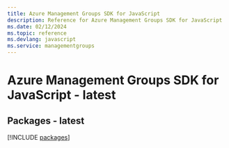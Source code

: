 ```yaml
---
title: Azure Management Groups SDK for JavaScript
description: Reference for Azure Management Groups SDK for JavaScript
ms.date: 02/12/2024
ms.topic: reference
ms.devlang: javascript
ms.service: managementgroups
---
```

# Azure Management Groups SDK for JavaScript - latest
## Packages - latest
[!INCLUDE [packages](management-groups-index.md)]